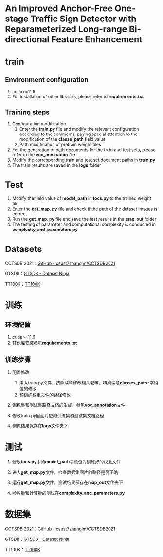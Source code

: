 # An Improved Anchor-Free One-stage Traffic Sign Detector with Reparameterized Long-range Bi-directional Feature Enhancement

# train

## Environment configuration

1. cuda>=11.6
2. For installation of other libraries, please refer to **requirements.txt**

## Training steps

1. Configuration modification
   1. Enter the **train.py** file and modify the relevant configuration according to the comments, paying special attention to the modification of the **classs_path** field value
   2. Path modification of pretrain weight files
2. For the generation of path documents for the train and test sets, please refer to the **voc_annotation** file
3. Modify the corresponding train and test set document paths in **train.py**
4. The train results are saved in the **logs** folder

# Test

1. Modify the field value of **model_path** in **focs.py** to the trained weight file
2. Enter the **get_map. py** file and check if the path of the dataset images is correct
3. Run the **get_map. py** file and save the test results in the **map_out** folder
4. The testing of parameter and computational complexity is conducted in **complexity_and_parameters.py**

# Datasets

CCTSDB 2021：[GitHub - csust7zhangjm/CCTSDB2021](https://github.com/csust7zhangjm/CCTSDB2021)

GTSDB：[GTSDB - Dataset Ninja](https://datasetninja.com/gtsdb)

TT100K：[TT100K](https://cg.cs.tsinghua.edu.cn/traffic-sign/)


# 训练

## 环境配置

1. cuda>=11.6
2. 其他库安装参见**requirements.txt**

## 训练步骤

1. 配置修改
   1. 进入train.py文件，按照注释修改相关配置，特别注意**classes_path**z字段值的修改
   2. 预训练权重文件的路径修改
2. 训练集和测试集路径文档的生成，参见**voc_annotation**文件
3. 修改train.py里面对应的训练集和测试集文档路径

4. 训练结果保存在**logs**文件夹下

# 测试

1. 修改**focs.py**中的**model_path**字段值为训练好的权重文件
2. 进入**get_map.py**文件，检查数据集图片的路径是否正确
3. 运行**get_map.py**文件，测试结果保存在**map_out**文件夹下

4. 参数量和计算量的测试在**complexity_and_parameters.py**

# 数据集

CCTSDB 2021：[GitHub - csust7zhangjm/CCTSDB2021](https://github.com/csust7zhangjm/CCTSDB2021)

GTSDB：[GTSDB - Dataset Ninja](https://datasetninja.com/gtsdb)

TT100K：[TT100K](https://cg.cs.tsinghua.edu.cn/traffic-sign/)
